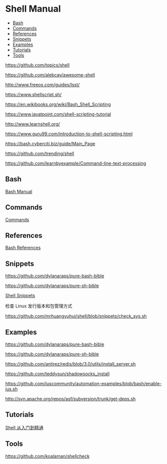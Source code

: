 <!-- omit in toc -->
# Shell Manual

- [Bash](#bash)
- [Commands](#commands)
- [References](#references)
- [Snippets](#snippets)
- [Examples](#examples)
- [Tutorials](#tutorials)
- [Tools](#tools)

<https://github.com/topics/shell>

<https://github.com/alebcay/awesome-shell>

http://www.freeos.com/guides/lsst/

https://www.shellscript.sh/

https://en.wikibooks.org/wiki/Bash_Shell_Scripting

https://www.javatpoint.com/shell-scripting-tutorial

http://www.learnshell.org/

https://www.guru99.com/introduction-to-shell-scripting.html

https://bash.cyberciti.biz/guide/Main_Page

https://github.com/trending/shell

https://github.com/learnbyexample/Command-line-text-processing

## Bash

[Bash Manual](bash-manual.md)

<!-- #shell-cmd -->
## Commands

[Commands](/commands/README.md)

<!-- #shell-ref -->
## References

[Bash References](bash-manual.md#references)

## Snippets

<https://github.com/dylanaraps/pure-bash-bible>

<https://github.com/dylanaraps/pure-sh-bible>

[Shell Snippets](/snippets/shell/README.md)

检查 Linux 发行版本和包管理方式

https://github.com/mrhuangyuhui/shell/blob/snippets/check_sys.sh

## Examples

<https://github.com/dylanaraps/pure-bash-bible>

<https://github.com/dylanaraps/pure-sh-bible>

<https://github.com/antirez/redis/blob/3.0/utils/install_server.sh>

https://github.com/teddysun/shadowsocks_install

https://github.com/iuscommunity/automation-examples/blob/bash/enable-ius.sh

http://svn.apache.org/repos/asf/subversion/trunk/get-deps.sh

<!-- #shell-tutorial -->
## Tutorials

[Shell 从入门到精通](/tutorials/shell/Shell%20%E4%BB%8E%E5%85%A5%E9%97%A8%E5%88%B0%E7%B2%BE%E9%80%9A/README.md)

## Tools

<https://github.com/koalaman/shellcheck>
